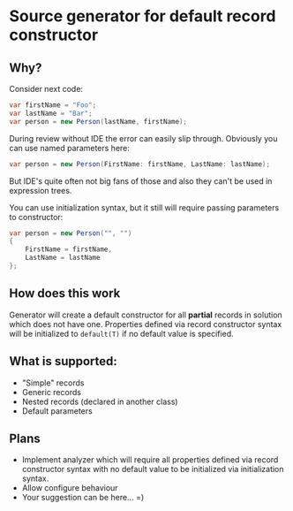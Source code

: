 # Source generator for default record constructor

## Why?

Consider next code:
```c#
var firstName = "Foo";
var lastName = "Bar";
var person = new Person(lastName, firstName);
```
During review without IDE the error can easily slip through. Obviously you can use named parameters here:
```c#
var person = new Person(FirstName: firstName, LastName: lastName);
```
But IDE's quite often not big fans of those and also they can't be used in expression trees.

You can use initialization syntax, but it still will require passing parameters to constructor:
```c#
var person = new Person("", "")
{
    FirstName = firstName,
    LastName = lastName
};
```
## How does this work

Generator will create a default constructor for all **partial** records in solution which does not have one. 
Properties defined via record constructor syntax will be initialized to `default(T)` if no default value is specified. 

## What is supported:

- "Simple" records
- Generic records
- Nested records (declared in another class)
- Default parameters

## Plans

- Implement analyzer which will require all properties defined via record constructor syntax with no default value to be initialized via initialization syntax.
- Allow configure behaviour
- Your suggestion can be here... =)
